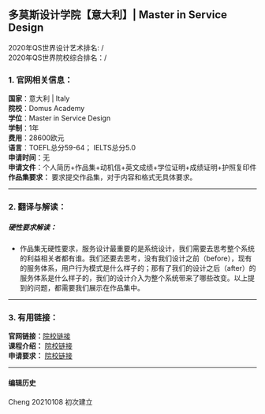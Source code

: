 ## 多莫斯设计学院【意大利】| Master in Service Design
2020年QS世界设计艺术排名: /  
2020年QS世界院校综合排名：/

### 1. 官网相关信息：

**国家**：意大利 | Italy  
**院校**：Domus Academy   
**学位**：Master in Service Design  
**学制**：1年  
**费用**：28600欧元  
**语言**：TOEFL总分59-64；
         IELTS总分5.0  
**申请时间**：无     
**申请文件**：个人简历+作品集+动机信+英文成绩+学位证明+成绩证明+护照复印件  
**作品集要求：**  要求提交作品集，对于内容和格式无具体要求。

---


### 2. 翻译与解读：

##### 硬性要求解读：
- 作品集无硬性要求，服务设计最重要的是系统设计，我们需要去思考整个系统的利益相关者都有谁。我们还要去思考，没有我们设计之前（before），现有的服务体系，用户行为模式是什么样子的；那有了我们的设计之后（after）的服务体系是什么样子的，我们的设计介入为整个系统带来了哪些改变。以上提到的问题，都需要我们展示在作品集中。

---

### 3. 有用链接：

**官网链接：**[院校链接](http://www.domusacademy.com/en/master/master-service-design/)  
**课程介绍：** [院校链接](http://www.domusacademy.com/en/master/master-service-design/#sec-program)  
**申请要求：** [院校链接](https://www.domusacademy.com/admissions/enrollment/requirements)  


---


#### 编辑历史


Cheng 20210108 初次建立  

